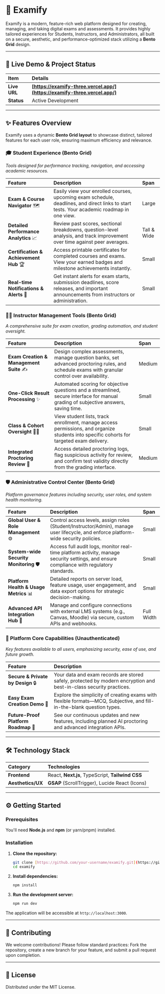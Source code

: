 # 🚀 Examify
Examify is a modern, feature-rich web platform designed for creating, managing, and taking digital exams and assessments. It provides highly tailored experiences for Students, Instructors, and Administrators, all built on a secure, aesthetic, and performance-optimized stack utilizing a **Bento Grid** design.

***

## 🔗 Live Demo & Project Status

| Item | Details |
| :--- | :--- |
| **Live URL** | **[https://examify-three.vercel.app/](https://examify-three.vercel.app/)** |
| **Status** | Active Development |

***

## ✨ Features Overview

Examify uses a dynamic **Bento Grid layout** to showcase distinct, tailored features for each user role, ensuring maximum efficiency and relevance.

### 🎓 Student Experience (Bento Grid)
_Tools designed for performance tracking, navigation, and accessing academic resources._

| Feature | Description | Span |
| :--- | :--- | :--- |
| **Exam & Course Navigator** 🗺️ | Easily view your enrolled courses, upcoming exam schedule, deadlines, and direct links to start tests. Your academic roadmap in one view. | Large |
| **Detailed Performance Analytics** 📈 | Review past scores, sectional breakdowns, question-level analysis, and track improvement over time against peer averages. | Tall & Wide |
| **Certification & Achievement Hub** 🏆 | Access printable certificates for completed courses and exams. View your earned badges and milestone achievements instantly. | Small |
| **Real-time Notifications & Alerts** 🔔 | Get instant alerts for exam starts, submission deadlines, score releases, and important announcements from instructors or administration. | Small |

### 🧑‍🏫 Instructor Management Tools (Bento Grid)
_A comprehensive suite for exam creation, grading automation, and student oversight._

| Feature | Description | Span |
| :--- | :--- | :--- |
| **Exam Creation & Management Suite** ✍️ | Design complex assessments, manage question banks, set advanced proctoring rules, and schedule exams with granular control over availability. | Medium |
| **One-Click Result Processing** ✨ | Automated scoring for objective questions and a streamlined, secure interface for manual grading of subjective answers, saving time. | Small |
| **Class & Cohort Oversight** 🧑‍🎓 | View student lists, track enrollment, manage access permissions, and organize students into specific cohorts for targeted exam delivery. | Small |
| **Integrated Proctoring Review** 🚨 | Access detailed proctoring logs, flag suspicious activity for review, and confirm test validity directly from the grading interface. | Medium |

### 🛡️ Administrative Control Center (Bento Grid)
_Platform governance features including security, user roles, and system health monitoring._

| Feature | Description | Span |
| :--- | :--- | :--- |
| **Global User & Role Management** ⚙️ | Control access levels, assign roles (Student/Instructor/Admin), manage user lifecycle, and enforce platform-wide security policies. | Small |
| **System-wide Security Monitoring** 🛡️ | Access full audit logs, monitor real-time platform activity, manage security settings, and ensure compliance with regulatory standards. | Small |
| **Platform Health & Usage Metrics** 📊 | Detailed reports on server load, feature usage, user engagement, and data export options for strategic decision-making. | Small |
| **Advanced API Integration Hub** 🔗 | Manage and configure connections with external LMS systems (e.g., Canvas, Moodle) via secure, custom APIs and webhooks. | Full Width |

### 🚀 Platform Core Capabilities (Unauthenticated)
_Key features available to all users, emphasizing security, ease of use, and future growth._

| Feature | Description |
| :--- | :--- |
| **Secure & Private by Design** 🔒 | Your data and exam records are stored safely, protected by modern encryption and best-in-class security practices. |
| **Easy Exam Creation Demo** 📝 | Explore the simplicity of creating exams with flexible formats—MCQ, Subjective, and fill-in-the-blank question types. |
| **Future-Proof Platform Roadmap** 🚀 | See our continuous updates and new features, including planned AI proctoring and advanced integration APIs. |

***

## 🛠️ Technology Stack

| Category | Technologies |
| :--- | :--- |
| **Frontend** | React, **Next.js**, TypeScript, **Tailwind CSS** |
| **Aesthetics/UX** | **GSAP** (ScrollTrigger), Lucide React (Icons) |

***

## ⚙️ Getting Started

### Prerequisites

You'll need **Node.js** and **npm** (or yarn/pnpm) installed.

### Installation

1.  **Clone the repository:**
    ```bash
    git clone [https://github.com/your-username/examify.git](https://github.com/your-username/examify.git)
    cd examify
    ```

2.  **Install dependencies:**
    ```bash
    npm install
    ```

3.  **Run the development server:**
    ```bash
    npm run dev
    ```

The application will be accessible at `http://localhost:3000`.

***

## 🤝 Contributing

We welcome contributions! Please follow standard practices: Fork the repository, create a new branch for your feature, and submit a pull request upon completion.

***

## 📄 License

Distributed under the MIT License.
